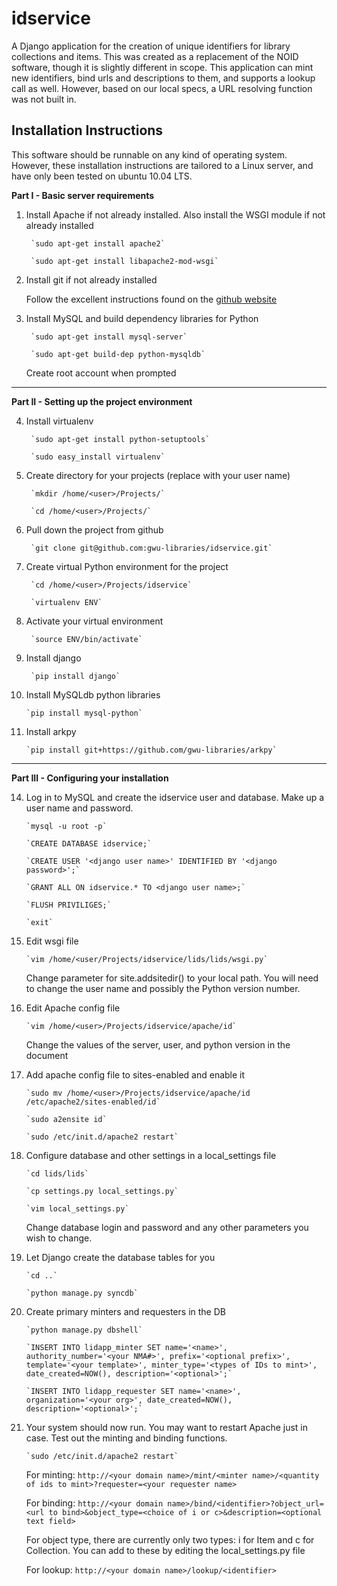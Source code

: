 idservice
=========
A Django application for the creation of unique identifiers for library collections and items.
This was created as a replacement of the NOID software, though it is slightly different in scope.
This application can mint new identifiers, bind urls and descriptions to them, and supports a lookup call as well. However, based on our local specs, a URL resolving function was not built in.


Installation Instructions
-------------------------
This software should be runnable on any kind of operating system. However, these installation instructions are tailored to a Linux server, and have only been tested on ubuntu 10.04 LTS.

**Part I - Basic server requirements**

1. Install Apache if not already installed. Also install the WSGI module if not already installed

        `sudo apt-get install apache2`

        `sudo apt-get install libapache2-mod-wsgi`

2. Install git if not already installed

    Follow the excellent instructions found on the [github website](http://help.github.com/linux-set-up-git/)

3. Install MySQL and build dependency libraries for Python

        `sudo apt-get install mysql-server`

        `sudo apt-get build-dep python-mysqldb`

    Create root account when prompted
- - -
**Part II - Setting up the project environment**

4. Install virtualenv

        `sudo apt-get install python-setuptools`

        `sudo easy_install virtualenv`

5. Create directory for your projects (replace <user> with your user name)

        `mkdir /home/<user>/Projects/`

        `cd /home/<user>/Projects/`

6. Pull down the project from github

        `git clone git@github.com:gwu-libraries/idservice.git`

7. Create virtual Python environment for the project

        `cd /home/<user>/Projects/idservice`
        
        `virtualenv ENV`

8. Activate your virtual environment

        `source ENV/bin/activate`

9. Install django

        `pip install django`

10. Install MySQLdb python libraries

        `pip install mysql-python`

13. Install arkpy

        `pip install git+https://github.com/gwu-libraries/arkpy`
- - -
**Part III - Configuring your installation**

14. Log in to MySQL and create the idservice user and database. Make up a user name and password.

        `mysql -u root -p`

        `CREATE DATABASE idservice;`

        `CREATE USER '<django user name>' IDENTIFIED BY '<django password>';`

        `GRANT ALL ON idservice.* TO <django user name>;`
    
        `FLUSH PRIVILIGES;`

        `exit`

15. Edit wsgi file

        `vim /home/<user/Projects/idservice/lids/lids/wsgi.py`

    Change parameter for site.addsitedir() to your local path. You will need to change the user name and possibly the Python version number.

16. Edit Apache config file

        `vim /home/<user>/Projects/idservice/apache/id`

    Change the values of the server, user, and python version in the document

17. Add apache config file to sites-enabled and enable it

        `sudo mv /home/<user>/Projects/idservice/apache/id /etc/apache2/sites-enabled/id`

        `sudo a2ensite id`

        `sudo /etc/init.d/apache2 restart`

18. Configure database and other settings in a local_settings file

        `cd lids/lids`

        `cp settings.py local_settings.py`

        `vim local_settings.py`

    Change database login and password and any other parameters you wish to change.

19. Let Django create the database tables for you

        `cd ..`

        `python manage.py syncdb`

20. Create primary minters and requesters in the DB

        `python manage.py dbshell`

        `INSERT INTO lidapp_minter SET name='<name>', authority_number='<your NMA#>', prefix='<optional prefix>', template='<your template>', minter_type='<types of IDs to mint>', date_created=NOW(), description='<optional>';`

        `INSERT INTO lidapp_requester SET name='<name>', organization='<your org>', date_created=NOW(), description='<optional>';`

21. Your system should now run. You may want to restart Apache just in case. Test out the minting and binding functions.

        `sudo /etc/init.d/apache2 restart`

    For minting: `http://<your domain name>/mint/<minter name>/<quantity of ids to mint>?requester=<your requester name>`

    For binding: `http://<your domain name>/bind/<identifier>?object_url=<url to bind>&object_type=<choice of i or c>&description=<optional text field>`

    For object type, there are currently only two types: i for Item and c for Collection. You can add to these by editing the local_settings.py file

    For lookup: `http://<your domain name>/lookup/<identifier>`
